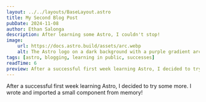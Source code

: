 ```yaml
---
layout: ../../layouts/BaseLayout.astro
title: My Second Blog Post
pubDate: 2024-11-08
author: Ethan Salonga
description: After learning some Astro, I couldn't stop!
image:
    url: https://docs.astro.build/assets/arc.webp
    alt: The Astro logo on a dark background with a purple gradient arc.
tags: [astro, blogging, learning in public, successes]
readTime: 6
preview: After a successful first week learning Astro, I decided to try some more. I wrote and imported a small component from memory!...
---
```

After a successful first week learning Astro, I decided to try some more. I wrote and imported a small component from memory!